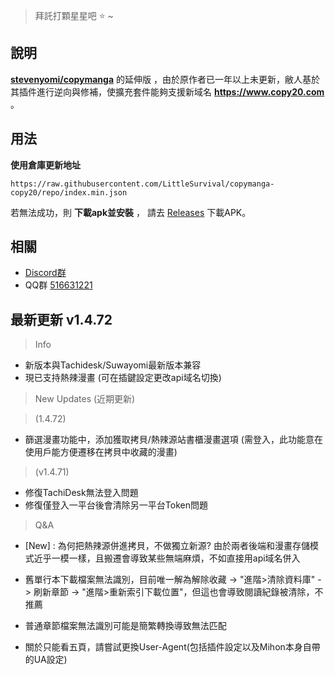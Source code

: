 > 拜託打顆星星吧 :star: ~
## 說明 
[**stevenyomi/copymanga**](https://github.com/stevenyomi/copymanga) 的延伸版 ，由於原作者已一年以上未更新，敝人基於其插件進行逆向與修補，使擴充套件能夠支援新域名 **https://www.copy20.com** 。

## 用法
**使用倉庫更新地址**

`https://raw.githubusercontent.com/LittleSurvival/copymanga-copy20/repo/index.min.json`

若無法成功，則 **下載apk並安裝** ， 請去 [Releases](https://github.com/LittleSurvival/copymanga-copy20/releases) 下載APK。

## 相關
- [Discord群](https://discord.gg/kE2VAZk2pd)
- QQ群 [516631221](https://qm.qq.com/q/uPGMxTrBIe)

## 最新更新 v1.4.72

> Info
+ 新版本與Tachidesk/Suwayomi最新版本兼容
+ 現已支持熱辣漫畫 (可在插鍵設定更改api域名切換)

> New Updates (近期更新)

> (1.4.72)
+ 篩選漫畫功能中，添加獲取拷貝/熱辣源站書櫃漫畫選項 (需登入，此功能意在使用戶能方便遷移在拷貝中收藏的漫畫)
> (v1.4.71)
+ 修復TachiDesk無法登入問題
+ 修復僅登入一平台後會清除另一平台Token問題


> Q&A
+ [New] : 為何把熱辣源併進拷貝，不做獨立新源? 由於兩者後端和漫畫存儲模式近乎一模一樣，且搬遷會導致某些無端麻煩，不如直接用api域名併入

+ 舊單行本下載檔案無法識別，目前唯一解為解除收藏 -> "進階>清除資料庫" -> 刷新章節 -> "進階>重新索引下載位置"，但這也會導致閱讀紀錄被清除，不推薦
+ 普通章節檔案無法識別可能是簡繁轉換導致無法匹配
+ 關於只能看五頁，請嘗試更換User-Agent(包括插件設定以及Mihon本身自帶的UA設定)